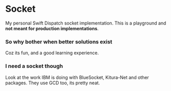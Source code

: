 # Socket

My personal Swift Dispatch socket implementation.
This is a playground and **not meant for production implementations**.

### So why bother when better solutions exist

Coz its fun, and a good learning experience.

### I need a socket though

Look at the work IBM is doing with BlueSocket, Kitura-Net and other packages. They use GCD too, its pretty neat.